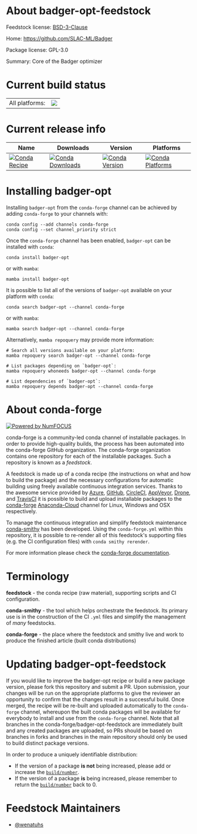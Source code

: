 About badger-opt-feedstock
==========================

Feedstock license: [BSD-3-Clause](https://github.com/conda-forge/badger-opt-feedstock/blob/main/LICENSE.txt)

Home: https://github.com/SLAC-ML/Badger

Package license: GPL-3.0

Summary: Core of the Badger optimizer

Current build status
====================


<table><tr><td>All platforms:</td>
    <td>
      <a href="https://dev.azure.com/conda-forge/feedstock-builds/_build/latest?definitionId=14416&branchName=main">
        <img src="https://dev.azure.com/conda-forge/feedstock-builds/_apis/build/status/badger-opt-feedstock?branchName=main">
      </a>
    </td>
  </tr>
</table>

Current release info
====================

| Name | Downloads | Version | Platforms |
| --- | --- | --- | --- |
| [![Conda Recipe](https://img.shields.io/badge/recipe-badger--opt-green.svg)](https://anaconda.org/conda-forge/badger-opt) | [![Conda Downloads](https://img.shields.io/conda/dn/conda-forge/badger-opt.svg)](https://anaconda.org/conda-forge/badger-opt) | [![Conda Version](https://img.shields.io/conda/vn/conda-forge/badger-opt.svg)](https://anaconda.org/conda-forge/badger-opt) | [![Conda Platforms](https://img.shields.io/conda/pn/conda-forge/badger-opt.svg)](https://anaconda.org/conda-forge/badger-opt) |

Installing badger-opt
=====================

Installing `badger-opt` from the `conda-forge` channel can be achieved by adding `conda-forge` to your channels with:

```
conda config --add channels conda-forge
conda config --set channel_priority strict
```

Once the `conda-forge` channel has been enabled, `badger-opt` can be installed with `conda`:

```
conda install badger-opt
```

or with `mamba`:

```
mamba install badger-opt
```

It is possible to list all of the versions of `badger-opt` available on your platform with `conda`:

```
conda search badger-opt --channel conda-forge
```

or with `mamba`:

```
mamba search badger-opt --channel conda-forge
```

Alternatively, `mamba repoquery` may provide more information:

```
# Search all versions available on your platform:
mamba repoquery search badger-opt --channel conda-forge

# List packages depending on `badger-opt`:
mamba repoquery whoneeds badger-opt --channel conda-forge

# List dependencies of `badger-opt`:
mamba repoquery depends badger-opt --channel conda-forge
```


About conda-forge
=================

[![Powered by
NumFOCUS](https://img.shields.io/badge/powered%20by-NumFOCUS-orange.svg?style=flat&colorA=E1523D&colorB=007D8A)](https://numfocus.org)

conda-forge is a community-led conda channel of installable packages.
In order to provide high-quality builds, the process has been automated into the
conda-forge GitHub organization. The conda-forge organization contains one repository
for each of the installable packages. Such a repository is known as a *feedstock*.

A feedstock is made up of a conda recipe (the instructions on what and how to build
the package) and the necessary configurations for automatic building using freely
available continuous integration services. Thanks to the awesome service provided by
[Azure](https://azure.microsoft.com/en-us/services/devops/), [GitHub](https://github.com/),
[CircleCI](https://circleci.com/), [AppVeyor](https://www.appveyor.com/),
[Drone](https://cloud.drone.io/welcome), and [TravisCI](https://travis-ci.com/)
it is possible to build and upload installable packages to the
[conda-forge](https://anaconda.org/conda-forge) [Anaconda-Cloud](https://anaconda.org/)
channel for Linux, Windows and OSX respectively.

To manage the continuous integration and simplify feedstock maintenance
[conda-smithy](https://github.com/conda-forge/conda-smithy) has been developed.
Using the ``conda-forge.yml`` within this repository, it is possible to re-render all of
this feedstock's supporting files (e.g. the CI configuration files) with ``conda smithy rerender``.

For more information please check the [conda-forge documentation](https://conda-forge.org/docs/).

Terminology
===========

**feedstock** - the conda recipe (raw material), supporting scripts and CI configuration.

**conda-smithy** - the tool which helps orchestrate the feedstock.
                   Its primary use is in the construction of the CI ``.yml`` files
                   and simplify the management of *many* feedstocks.

**conda-forge** - the place where the feedstock and smithy live and work to
                  produce the finished article (built conda distributions)


Updating badger-opt-feedstock
=============================

If you would like to improve the badger-opt recipe or build a new
package version, please fork this repository and submit a PR. Upon submission,
your changes will be run on the appropriate platforms to give the reviewer an
opportunity to confirm that the changes result in a successful build. Once
merged, the recipe will be re-built and uploaded automatically to the
`conda-forge` channel, whereupon the built conda packages will be available for
everybody to install and use from the `conda-forge` channel.
Note that all branches in the conda-forge/badger-opt-feedstock are
immediately built and any created packages are uploaded, so PRs should be based
on branches in forks and branches in the main repository should only be used to
build distinct package versions.

In order to produce a uniquely identifiable distribution:
 * If the version of a package **is not** being increased, please add or increase
   the [``build/number``](https://docs.conda.io/projects/conda-build/en/latest/resources/define-metadata.html#build-number-and-string).
 * If the version of a package **is** being increased, please remember to return
   the [``build/number``](https://docs.conda.io/projects/conda-build/en/latest/resources/define-metadata.html#build-number-and-string)
   back to 0.

Feedstock Maintainers
=====================

* [@wenatuhs](https://github.com/wenatuhs/)

